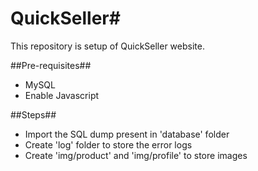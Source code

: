 # QuickSeller#
This repository is setup of QuickSeller website.

##Pre-requisites##
- MySQL
- Enable Javascript

##Steps##
- Import the SQL dump present in 'database' folder
- Create 'log' folder to store the error logs
- Create 'img/product' and 'img/profile' to store images

